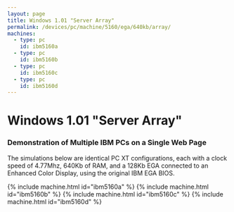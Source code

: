 ```yaml
---
layout: page
title: Windows 1.01 "Server Array"
permalink: /devices/pc/machine/5160/ega/640kb/array/
machines:
  - type: pc
    id: ibm5160a
  - type: pc
    id: ibm5160b
  - type: pc
    id: ibm5160c
  - type: pc
    id: ibm5160d
---
```


Windows 1.01 "Server Array"
===

### Demonstration of Multiple IBM PCs on a Single Web Page

The simulations below are identical PC XT configurations, each with a clock speed of 4.77Mhz, 640Kb of RAM,
and a 128Kb EGA connected to an Enhanced Color Display, using the original IBM EGA BIOS.

{% include machine.html id="ibm5160a" %}
{% include machine.html id="ibm5160b" %}
{% include machine.html id="ibm5160c" %}
{% include machine.html id="ibm5160d" %}
